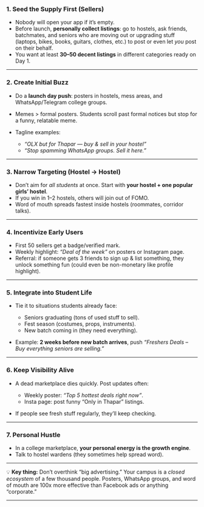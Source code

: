 
### 1. **Seed the Supply First (Sellers)**

* Nobody will open your app if it’s empty.
* Before launch, **personally collect listings**: go to hostels, ask friends, batchmates, and seniors who are moving out or upgrading stuff (laptops, bikes, books, guitars, clothes, etc.) to post or even let *you* post on their behalf.
* You want at least **30–50 decent listings** in different categories ready on Day 1.

---

### 2. **Create Initial Buzz**

* Do a **launch day push**: posters in hostels, mess areas, and WhatsApp/Telegram college groups.
* Memes > formal posters. Students scroll past formal notices but stop for a funny, relatable meme.
* Tagline examples:

  * *“OLX but for Thapar — buy & sell in your hostel”*
  * *“Stop spamming WhatsApp groups. Sell it here.”*

---

### 3. **Narrow Targeting (Hostel → Hostel)**

* Don’t aim for *all students* at once. Start with **your hostel + one popular girls’ hostel**.
* If you win in 1–2 hostels, others will join out of FOMO.
* Word of mouth spreads fastest inside hostels (roommates, corridor talks).

---

### 4. **Incentivize Early Users**

* First 50 sellers get a badge/verified mark.
* Weekly highlight: *“Deal of the week”* on posters or Instagram page.
* Referral: if someone gets 3 friends to sign up & list something, they unlock something fun (could even be non-monetary like profile highlight).

---

### 5. **Integrate into Student Life**

* Tie it to situations students already face:

  * Seniors graduating (tons of used stuff to sell).
  * Fest season (costumes, props, instruments).
  * New batch coming in (they need everything).
* Example: **2 weeks before new batch arrives**, push *“Freshers Deals – Buy everything seniors are selling.”*

---

### 6. **Keep Visibility Alive**

* A dead marketplace dies quickly. Post updates often:

  * Weekly poster: *“Top 5 hottest deals right now”*.
  * Insta page: post funny “Only in Thapar” listings.
* If people see fresh stuff regularly, they’ll keep checking.

---

### 7. **Personal Hustle**

* In a college marketplace, **your personal energy is the growth engine**.
* Talk to hostel wardens (they sometimes help spread word).

---

💡 **Key thing:** Don’t overthink “big advertising.” Your campus is a *closed ecosystem* of a few thousand people. Posters, WhatsApp groups, and word of mouth are 100x more effective than Facebook ads or anything “corporate.”

---
